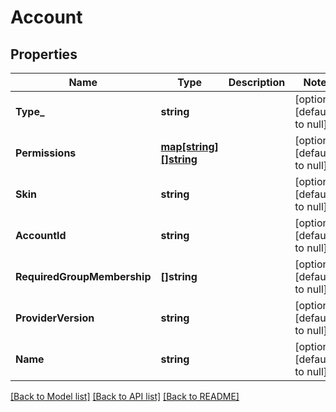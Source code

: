 # Account

## Properties
Name | Type | Description | Notes
------------ | ------------- | ------------- | -------------
**Type_** | **string** |  | [optional] [default to null]
**Permissions** | [**map[string][]string**](array.md) |  | [optional] [default to null]
**Skin** | **string** |  | [optional] [default to null]
**AccountId** | **string** |  | [optional] [default to null]
**RequiredGroupMembership** | **[]string** |  | [optional] [default to null]
**ProviderVersion** | **string** |  | [optional] [default to null]
**Name** | **string** |  | [optional] [default to null]

[[Back to Model list]](../README.md#documentation-for-models) [[Back to API list]](../README.md#documentation-for-api-endpoints) [[Back to README]](../README.md)


